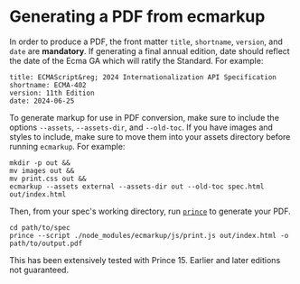 # Generating a PDF from ecmarkup

In order to produce a PDF, the front matter `title`, `shortname`, `version`, and `date` are **mandatory**. If generating a final annual edition, date should reflect the date of the Ecma GA which will ratify the Standard. For example:

```
title: ECMAScript&reg; 2024 Internationalization API Specification
shortname: ECMA-402
version: 11th Edition
date: 2024-06-25
```

To generate markup for use in PDF conversion, make sure to include the options `--assets`, `--assets-dir`, and `--old-toc`. If you have images and styles to include, make sure to move them into your assets directory before running `ecmarkup`. For example:

```shell
mkdir -p out &&
mv images out &&
mv print.css out &&
ecmarkup --assets external --assets-dir out --old-toc spec.html out/index.html
```

Then, from your spec's working directory, run [`prince`](https://www.princexml.com/) to generate your PDF.

```shell
cd path/to/spec
prince --script ./node_modules/ecmarkup/js/print.js out/index.html -o path/to/output.pdf
```

This has been extensively tested with Prince 15. Earlier and later editions not guaranteed.
